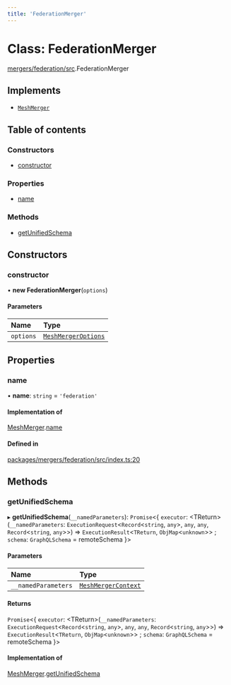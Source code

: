 ```yaml
---
title: 'FederationMerger'
---
```


# Class: FederationMerger

[mergers/federation/src](../modules/mergers_federation_src).FederationMerger

## Implements

- [`MeshMerger`](/docs/api/interfaces/types_src.MeshMerger)

## Table of contents

### Constructors

- [constructor](mergers_federation_src.FederationMerger#constructor)

### Properties

- [name](mergers_federation_src.FederationMerger#name)

### Methods

- [getUnifiedSchema](mergers_federation_src.FederationMerger#getunifiedschema)

## Constructors

### constructor

• **new FederationMerger**(`options`)

#### Parameters

| Name | Type |
| :------ | :------ |
| `options` | [`MeshMergerOptions`](/docs/api/interfaces/types_src.MeshMergerOptions) |

## Properties

### name

• **name**: `string` = `'federation'`

#### Implementation of

[MeshMerger](/docs/api/interfaces/types_src.MeshMerger).[name](/docs/api/interfaces/types_src.MeshMerger#name)

#### Defined in

[packages/mergers/federation/src/index.ts:20](https://github.com/Urigo/graphql-mesh/blob/master/packages/mergers/federation/src/index.ts#L20)

## Methods

### getUnifiedSchema

▸ **getUnifiedSchema**(`__namedParameters`): `Promise`\<\{ `executor`: \<TReturn>(`__namedParameters`: `ExecutionRequest`\<`Record`\<`string`, `any`>, `any`, `any`, `Record`\<`string`, `any`>>) => `ExecutionResult`\<`TReturn`, `ObjMap`\<`unknown`>> ; `schema`: `GraphQLSchema` = remoteSchema }>

#### Parameters

| Name | Type |
| :------ | :------ |
| `__namedParameters` | [`MeshMergerContext`](/docs/api/interfaces/types_src.MeshMergerContext) |

#### Returns

`Promise`\<\{ `executor`: \<TReturn>(`__namedParameters`: `ExecutionRequest`\<`Record`\<`string`, `any`>, `any`, `any`, `Record`\<`string`, `any`>>) => `ExecutionResult`\<`TReturn`, `ObjMap`\<`unknown`>> ; `schema`: `GraphQLSchema` = remoteSchema }>

#### Implementation of

[MeshMerger](/docs/api/interfaces/types_src.MeshMerger).[getUnifiedSchema](/docs/api/interfaces/types_src.MeshMerger#getunifiedschema)
